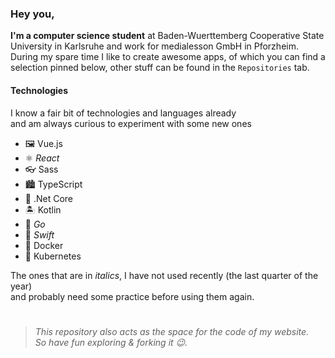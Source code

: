 ### Hey you,

**I'm a computer science student** at Baden-Wuerttemberg Cooperative State University in Karlsruhe and work for medialesson GmbH in Pforzheim. During my spare time I like to create awesome apps, of which you can find a selection pinned below, other stuff can be found in the `Repositories` tab.   

#### Technologies
I know a fair bit of technologies and languages already  
and am always curious to experiment with some new ones

- 🖼 Vue.js
- ⚛️ *React*
- 👓 Sass
- 🏙 TypeScript
- 🧰 .Net Core
- 🏝 Kotlin
- 🦦 *Go*
- 🦜 *Swift*
- 🐳 Docker
- 🧭 Kubernetes

The ones that are in *italics*, I have not used recently (the last quarter of the year)  
and probably need some practice before using them again.

# 

> *This repository also acts as the space for the code of my website.  
So have fun exploring & forking it 😉.*
